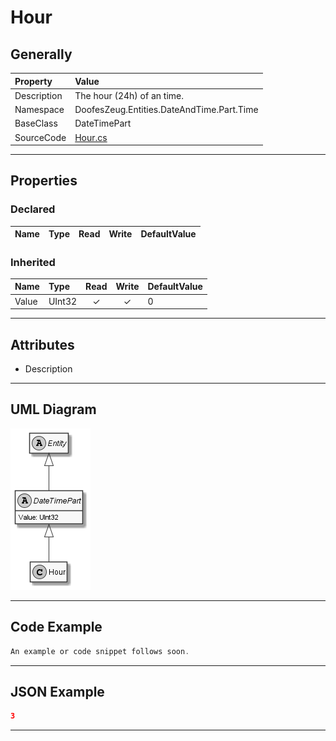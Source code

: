 ﻿# Hour

## Generally

|Property|Value|
|:-|:-|
|Description|The hour (24h) of an time.|
|Namespace|DoofesZeug.Entities.DateAndTime.Part.Time|
|BaseClass|DateTimePart|
|SourceCode|[Hour.cs](../../../../DoofesZeug.Library/Src/Entities/DateAndTime/Part/Time/Hour.cs)|

---

## Properties

### Declared

|Name|Type|Read|Write|DefaultValue|
|:---|:---|:--:|:---:|:-----------|

### Inherited

|Name|Type|Read|Write|DefaultValue|
|:---|:---|:--:|:---:|:-----------|
|Value|UInt32|&#x2713;|&#x2713;|0|

---

## Attributes

- Description

---

## UML Diagram

![Hour.png](./Hour.png "Hour")

---

## Code Example

```cs
An example or code snippet follows soon.
```

---

## JSON Example

```json
3
```

---


